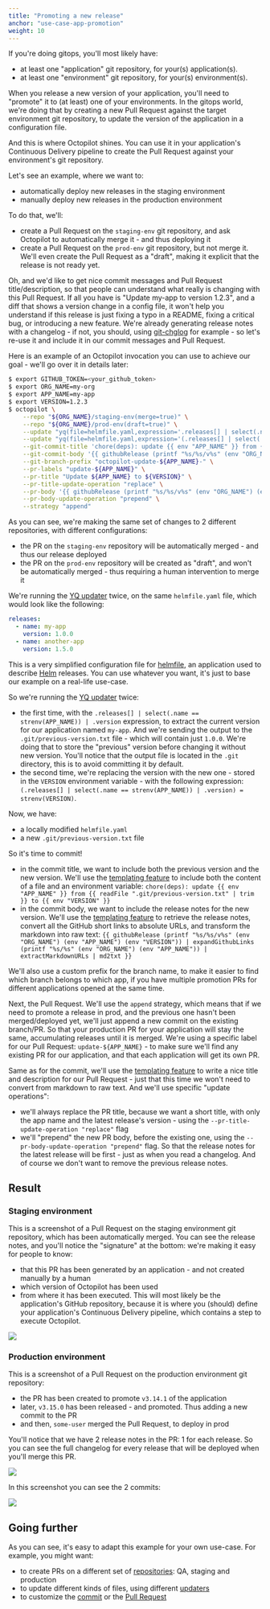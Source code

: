 ```yaml
---
title: "Promoting a new release"
anchor: "use-case-app-promotion"
weight: 10
---
```


If you're doing gitops, you'll most likely have:
- at least one "application" git repository, for your(s) application(s).
- at least one "environment" git repository, for your(s) environment(s).

When you release a new version of your application, you'll need to "promote" it to (at least) one of your environments. In the gitops world, we're doing that by creating a new Pull Request against the target environment git repository, to update the version of the application in a configuration file.

And this is where Octopilot shines. You can use it in your application's Continuous Delivery pipeline to create the Pull Request against your environment's git repository.

Let's see an example, where we want to:
- automatically deploy new releases in the staging environment
- manually deploy new releases in the production environment

To do that, we'll:
- create a Pull Request on the `staging-env` git repository, and ask Octopilot to automatically merge it - and thus deploying it
- create a Pull Request on the `prod-env` git repository, but not merge it. We'll even create the Pull Request as a "draft", making it explicit that the release is not ready yet.

Oh, and we'd like to get nice commit messages and Pull Request title/description, so that people can understand what really is changing with this Pull Request. If all you have is "Update my-app to version 1.2.3", and a diff that shows a version change in a config file, it won't help you understand if this release is just fixing a typo in a README, fixing a critical bug, or introducing a new feature. We're already generating release notes with a changelog - if not, you should, using [git-chglog](https://github.com/git-chglog/git-chglog) for example - so let's re-use it and include it in our commit messages and Pull Request.

Here is an example of an Octopilot invocation you can use to achieve our goal - we'll go over it in details later:

```bash
$ export GITHUB_TOKEN=<your_github_token>
$ export ORG_NAME=my-org
$ export APP_NAME=my-app
$ export VERSION=1.2.3
$ octopilot \
    --repo "${ORG_NAME}/staging-env(merge=true)" \
    --repo "${ORG_NAME}/prod-env(draft=true)" \
    --update "yq(file=helmfile.yaml,expression='.releases[] | select(.name == strenv(APP_NAME)) | .version',output=.git/previous-version.txt)" \
    --update "yq(file=helmfile.yaml,expression='(.releases[] | select(.name == strenv(APP_NAME)) | .version) = strenv(VERSION)')" \
    --git-commit-title 'chore(deps): update {{ env "APP_NAME" }} from {{ readFile ".git/previous-version.txt" | trim }} to {{ env "VERSION" }}' \
    --git-commit-body '{{ githubRelease (printf "%s/%s/v%s" (env "ORG_NAME") (env "APP_NAME") (env "VERSION")) | expandGithubLinks (printf "%s/%s" (env "ORG_NAME") (env "APP_NAME")) | extractMarkdownURLs | md2txt }}' \
    --git-branch-prefix "octopilot-update-${APP_NAME}-" \
    --pr-labels "update-${APP_NAME}" \
    --pr-title "Update ${APP_NAME} to ${VERSION}" \
    --pr-title-update-operation "replace" \
    --pr-body '{{ githubRelease (printf "%s/%s/v%s" (env "ORG_NAME") (env "APP_NAME") (env "VERSION")) | expandGithubLinks (printf "%s/%s" (env "ORG_NAME") (env "APP_NAME")) }}' \
    --pr-body-update-operation "prepend" \
    --strategy "append"
```

As you can see, we're making the same set of changes to 2 different repositories, with different configurations:
- the PR on the `staging-env` repository will be automatically merged - and thus our release deployed
- the PR on the `prod-env` repository will be created as "draft", and won't be automatically merged - thus requiring a human intervention to merge it

We're running the [YQ updater](#yq) twice, on the same `helmfile.yaml` file, which would look like the following:

```yaml
releases:
  - name: my-app
    version: 1.0.0
  - name: another-app
    version: 1.5.0
```

This is a very simplified configuration file for [helmfile](https://github.com/roboll/helmfile), an application used to describe [Helm](http://helm.sh/) releases. You can use whatever you want, it's just to base our example on a real-life use-case.

So we're running the [YQ updater](#yq) twice:
- the first time, with the `.releases[] | select(.name == strenv(APP_NAME)) | .version` expression, to extract the current version for our application named `my-app`. And we're sending the output to the `.git/previous-version.txt` file - which will contain just `1.0.0`. We're doing that to store the "previous" version before changing it without new version. You'll notice that the output file is located in the `.git` directory, this is to avoid committing it by default.
- the second time, we're replacing the version with the new one - stored in the `VERSION` environment variable - with the following expression: `(.releases[] | select(.name == strenv(APP_NAME)) | .version) = strenv(VERSION)`.

Now, we have:
- a locally modified `helmfile.yaml`
- a new `.git/previous-version.txt` file

So it's time to commit!
- in the commit title, we want to include both the previous version and the new version. We'll use the [templating feature](#templating) to include both the content of a file and an environment variable: `chore(deps): update {{ env "APP_NAME" }} from {{ readFile ".git/previous-version.txt" | trim }} to {{ env "VERSION" }}`
- in the commit body, we want to include the release notes for the new version. We'll use the [templating feature](#templating) to retrieve the release notes, convert all the GitHub short links to absolute URLs, and transform the markdown into raw text: `{{ githubRelease (printf "%s/%s/v%s" (env "ORG_NAME") (env "APP_NAME") (env "VERSION")) | expandGithubLinks (printf "%s/%s" (env "ORG_NAME") (env "APP_NAME")) | extractMarkdownURLs | md2txt }}`

We'll also use a custom prefix for the branch name, to make it easier to find which branch belongs to which app, if you have multiple promotion PRs for different applications opened at the same time.

Next, the Pull Request. We'll use the `append` strategy, which means that if we need to promote a release in prod, and the previous one hasn't been merged/deployed yet, we'll just append a new commit on the existing branch/PR. So that your production PR for your application will stay the same, accumulating releases until it is merged. We're using a specific label for our Pull Request: `update-${APP_NAME}` - to make sure we'll find any existing PR for our application, and that each application will get its own PR.

Same as for the commit, we'll use the [templating feature](#templating) to write a nice title and description for our Pull Request - just that this time we won't need to convert from markdown to raw text. And we'll use specific "update operations":
- we'll always replace the PR title, because we want a short title, with only the app name and the latest release's version - using the `--pr-title-update-operation "replace"` flag
- we'll "prepend" the new PR body, before the existing one, using the `--pr-body-update-operation "prepend"` flag. So that the release notes for the latest release will be first - just as when you read a changelog. And of course we don't want to remove the previous release notes.

## Result

### Staging environment

This is a screenshot of a Pull Request on the staging environment git repository, which has been automatically merged. You can see the release notes, and you'll notice the "signature" at the bottom: we're making it easy for people to know:
- that this PR has been generated by an application - and not created manually by a human
- which version of Octopilot has been used
- from where it has been executed. This will most likely be the application's GitHub repository, because it is where you (should) define your application's Continuous Delivery pipeline, which contains a step to execute Octopilot.

![](screenshot-app-promotion-pr-single-commit.png)

### Production environment

This is a screenshot of a Pull Request on the production environment git repository:
- the PR has been created to promote `v3.14.1` of the application
- later, `v3.15.0` has been released - and promoted. Thus adding a new commit to the PR
- and then, `some-user` merged the Pull Request, to deploy in prod

You'll notice that we have 2 release notes in the PR: 1 for each release. So you can see the full changelog for every release that will be deployed when you'll merge this PR.

![](screenshot-app-promotion-pr-multi-commits.png)

In this screenshot you can see the 2 commits:

![](screenshot-app-promotion-pr-multi-commits-commits.png)

## Going further

As you can see, it's easy to adapt this example for your own use-case. For example, you might want:
- to create PRs on a different set of [repositories](#repos): QA, staging and production
- to update different kinds of files, using different [updaters](#updaters)
- to customize the [commit](#commit) or the [Pull Request](#pull-request)
